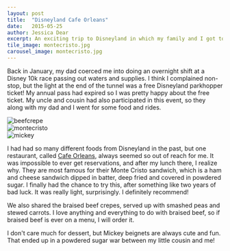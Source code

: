 ```yaml
---
layout: post
title:  "Disneyland Cafe Orleans"
date:   2015-05-25
author: Jessica Dear
excerpt: An exciting trip to Disneyland in which my family and I got to try some new restaurants!
tile_image: montecristo.jpg
carousel_image: montecristo.jpg
---
```



<p>Back in January, my dad coerced me into doing an overnight shift at a Disney 10k race passing out waters and supplies. I think I complained non-stop, but the light at the end of the tunnel was a free Disneyland parkhopper ticket! My annual pass had expired so I was pretty happy about the free ticket. My uncle and cousin had also participated in this event, so they along with my dad and I went for some food and rides.
</p>

<div class="row row-no-padding">
<div class="col-sm-4"><img class="img-responsive" alt="beefcrepe" src="{{site.asset_url}}/images/posts/2015-05-25-disneylandfam/beefcrepe.jpg" /></div>
<div class="col-sm-4"><img class="img-responsive" alt="montecristo" src="{{site.asset_url}}/images/posts/2015-05-25-disneylandfam/montecristo2.jpg" /></div>
<div class="col-sm-4"><img class="img-responsive" alt="mickey" src="{{site.asset_url}}/images/posts/2015-05-25-disneylandfam/mickeybeignets.jpg" />
</div>
</div>

I had had so many different foods from Disneyland in the past, but one restaurant, called <a href="https://disneyland.disney.go.com/dining/disneyland/cafe-orleans/" target="_blank">Cafe Orleans</a>, always seemed so out of reach for me. It was impossible to ever get reservations, and after my lunch there, I realize why. They are most famous for their Monte Cristo sandwich, which is a ham and cheese sandwich dipped in batter, deep fried and covered in powdered sugar. I finally had the chance to try this, after something like two years of bad luck. It was really light, surprisingly. I definitely recommend! 

We also shared the braised beef crepes, served up with smashed peas and stewed carrots. I love anything and everything to do with braised beef, so if braised beef is ever on a menu, I will order it.


I don't care much for dessert, but Mickey beignets are always cute and fun. That ended up in a powdered sugar war between my little cousin and me!

